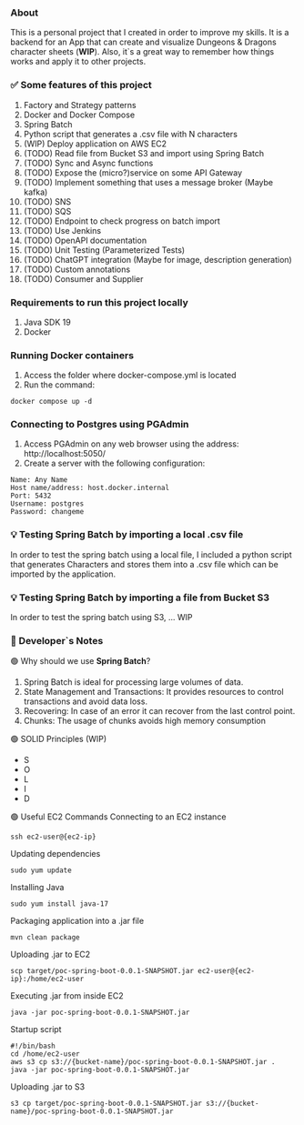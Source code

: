 ### About
This is a personal project that I created in order to improve my skills. It is a backend for an App that can create and visualize Dungeons & Dragons character sheets (**WIP**).
Also, it`s a great way to remember how things works and apply it to other projects.

### ✅ Some features of this project
1. Factory and Strategy patterns
2. Docker and Docker Compose
3. Spring Batch
4. Python script that generates a .csv file with N characters
5. (WIP) Deploy application on AWS EC2
6. (TODO) Read file from Bucket S3 and import using Spring Batch
7. (TODO) Sync and Async functions
8. (TODO) Expose the (micro?)service on some API Gateway
9. (TODO) Implement something that uses a message broker (Maybe kafka)
10. (TODO) SNS
11. (TODO) SQS
12. (TODO) Endpoint to check progress on batch import
13. (TODO) Use Jenkins
14. (TODO) OpenAPI documentation
15. (TODO) Unit Testing (Parameterized Tests)
16. (TODO) ChatGPT integration (Maybe for image, description generation)
17. (TODO) Custom annotations
18. (TODO) Consumer and Supplier

### Requirements to run this project locally
1. Java SDK 19
2. Docker

### Running Docker containers
1. Access the folder where docker-compose.yml is located
2. Run the command:
```
docker compose up -d 
```
### Connecting to Postgres using PGAdmin
1. Access PGAdmin on any web browser using the address: http://localhost:5050/
2. Create a server with the following configuration:
```
Name: Any Name
Host name/address: host.docker.internal
Port: 5432
Username: postgres
Password: changeme
```

### 💡 Testing Spring Batch by importing a local .csv file
In order to test the spring batch using a local file, I included a python script 
that generates Characters and stores them into a .csv file which can be imported by the application.

### 💡 Testing Spring Batch by importing a file from Bucket S3
In order to test the spring batch using S3, ... WIP

### 📖 Developer`s Notes
🟢 Why should we use **Spring Batch**?
1. Spring Batch is ideal for processing large volumes of data. 
2. State Management and Transactions: It provides resources to control transactions and avoid data loss.
3. Recovering: In case of an error it can recover from the last control point.
4. Chunks: The usage of chunks avoids high memory consumption

🟢 SOLID Principles (WIP)

* S 
* O 
* L 
* I 
* D 

🟢 Useful EC2 Commands
Connecting to an EC2 instance
```
ssh ec2-user@{ec2-ip}
```

Updating dependencies
```
sudo yum update
```

Installing Java
```
sudo yum install java-17
```

Packaging application into a .jar file
```
mvn clean package
```

Uploading .jar to EC2
```
scp target/poc-spring-boot-0.0.1-SNAPSHOT.jar ec2-user@{ec2-ip}:/home/ec2-user
```

Executing .jar from inside EC2
```
java -jar poc-spring-boot-0.0.1-SNAPSHOT.jar
```

Startup script
```
#!/bin/bash
cd /home/ec2-user
aws s3 cp s3://{bucket-name}/poc-spring-boot-0.0.1-SNAPSHOT.jar .
java -jar poc-spring-boot-0.0.1-SNAPSHOT.jar
```

Uploading .jar to S3
```
s3 cp target/poc-spring-boot-0.0.1-SNAPSHOT.jar s3://{bucket-name}/poc-spring-boot-0.0.1-SNAPSHOT.jar
```